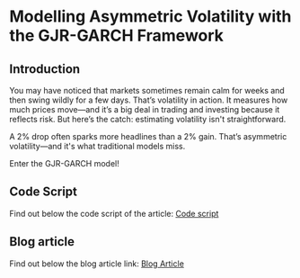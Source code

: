 # Modelling Asymmetric Volatility with the GJR-GARCH Framework

## Introduction 
You may have noticed that markets sometimes remain calm for weeks and then swing wildly for a few days. That’s volatility in action. It measures how much prices move—and it’s a big deal in trading and investing because it reflects risk. But here’s the catch: estimating volatility isn't straightforward.

A 2% drop often sparks more headlines than a 2% gain. That’s asymmetric volatility—and it's what traditional models miss.

Enter the GJR-GARCH model!

## Code Script
Find out below the code script of the article:
[Code script](https://github.com/QuantInsti/Algorithmic-Trading-Code-Examples/tree/main/blog_articles/build-trend-following-strategies)
## Blog article 
Find out below the blog article link:
[Blog Article](https://blog.quantinsti.com/garch-gjr-garch-volatility-forecasting-python/)
